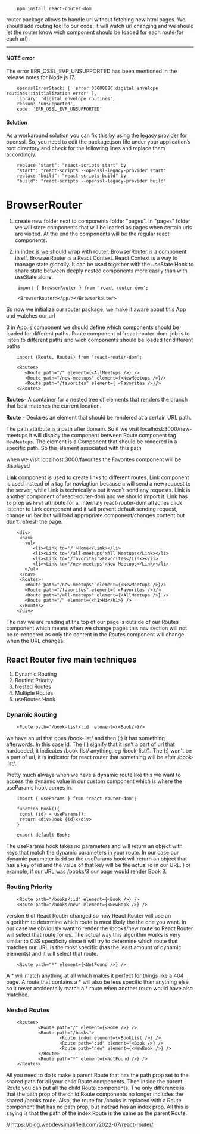         npm install react-router-dom

router package allows to handle url without fetching new html pages. We should add routing tool to our code, it will watch url changing and we should let the router know wich component should be loaded for each route(for each url).
<hr>

#### NOTE error 

The error ERR_OSSL_EVP_UNSUPPORTED has been mentioned in the release notes for Node.js 17.

        opensslErrorStack: [ 'error:03000086:digital envelope routines::initialization error' ],
        library: 'digital envelope routines',
        reason: 'unsupported',
        code: 'ERR_OSSL_EVP_UNSUPPORTED'
#### Solution
As a workaround solution you can fix this by using the legacy provider for openssl. So, you need to edit the package.json file under your application’s root directory and check for the following lines and replace them accordingly.

        replace "start": "react-scripts start" by
        "start": "react-scripts --openssl-legacy-provider start"
        replace "build": "react-scripts build" by 
        "build": "react-scripts --openssl-legacy-provider build"


# BrowserRouter

1. create new folder next to components folder "pages". In "pages" folder we will store components that will be loaded as pages when certain urls are visited. At the end the components will be the regular react components.
2. in index.js we should wrap <App> with router. BrowserRouter is a component itself. BrowserRouter is a React Context. React Context is a way to manage state globally. It can be used together with the useState Hook to share state between deeply nested components more easily than with useState alone.

    
        import { BrowserRouter } from 'react-router-dom';
        
        <BrowserRouter><App/></BrowserRouter> 
    

So now we initialize our router package, we make it aware about this App and watches our url<br>


3  in App.js component we should define which components should be loaded for different paths. Route component of 'react-router-dom' job is to listen to different paths and wich components should be loaded for different paths

        import {Route, Routes} from 'react-router-dom';

        <Routes>
           <Route path="/" element={<AllMeetups />} />
           <Route path="/new-meetups" element={<NewMeetups />}/>
           <Route path="/favorites" element={ <Favorites />}/>     
        </Routes>

<b>Routes</b>- A container for a nested tree of elements that renders the branch that best matches the current location.

<b>Route</b> - Declares an element that should be rendered at a certain URL path.

The path attribute is a path after domain. So if we visit localhost:3000/new-meetups it will display the component between Route component tag <code> NewMeetups</code>.
The element is a Component that should be rendered in a specific path. So this element associated with this path

when we visit localhost:3000/favorites the Favorites component will be displayed


<b>Link</b> component is used to create links to different routes.
Link component is used instead of <code>a</code> tag for naviagtion because <code>a</code> will send a new request to the server, while Link is technically <code>a</code> but it won't send any requests. Link is another component of react-router-dom and we should import it. Link has <code>to</code> prop as <code>href</code> attribute for <code>a</code>. Internaly react-router-dom attaches click listener to Link component and it will prevent default sending request, change url bar but will load appropriate component/changes content but don't refresh the page.

        <div>
         <nav>
           <ul>
              <li><Link to='/'>Home</Link></li>
              <li><Link to='/all-meetups'>All Meetups</Link></li>
              <li><Link to='/favorites'>Favorites</Link></li>
              <li><Link to='/new-meetups'>New Meetups</Link></li>
           </ul>
         </nav>
         <Routes>
           <Route path="/new-meetups" element={<NewMeetups />}/>
           <Route path="/favorites" element={ <Favorites />}/>
           <Route path="/all-meetups" element={<AllMeetups />} />
           <Route path="/" element={<h1>Hi</h1>} />     
         </Routes>
        </div>


The nav we are rending at the top of our page is outside of our Routes component which means when we change pages this nav section will not be re-rendered as only the content in the Routes component will change when the URL changes.


## React Router five main techniques

1. Dynamic Routing
2. Routing Priority
3. Nested Routes
4. Multiple Routes
5. useRoutes Hook

### Dynamic Routing

        <Route path='/book-list/:id' element={<Book/>}/>



we have an url that goes /book-list/ and then (:) it has something afterwords. In this case id. The (:) signify that it isn't a part of url that hardcoded, it indicates /book-list/ anything. eg /book-list/1. The (:) won't be a part of url, it is indicator for react router that something will be after /book-list/.

Pretty much always when we have a dynamic route like this we want to access the dynamic value in our custom component which is where the useParams hook comes in.

        import { useParams } from "react-router-dom";

        function Book(){
         const {id} = useParams();
         return <div>Book {id}</div>
        }

        export default Book;

The useParams hook takes no parameters and will return an object with keys that match the dynamic parameters in your route. In our case our dynamic parameter is :id so the useParams hook will return an object that has a key of id and the value of that key will be the actual id in our URL. For example, if our URL was /books/3 our page would render Book 3.

### Routing Priority

        <Route path="/books/:id" element={<Book />} />
        <Route path="/books/new" element={<NewBook />} />

version 6 of React Router changed so now React Router will use an algorithm to determine which route is most likely the the one you want. In our case we obviously want to render the /books/new route so React Router will select that route for us. The actual way this algorithm works is very similar to CSS specificity since it will try to determine which route that matches our URL is the most specific (has the least amount of dynamic elements) and it will select that route.

        <Route path="*" element={<NotFound />} />

A * will match anything at all which makes it perfect for things like a 404 page. A route that contains a * will also be less specific than anything else so it never accidentally match a * route when another route would have also matched.


### Nested Routes

        <Routes>
                <Route path="/" element={<Home />} />
                <Route path="/books">
                        <Route index element={<BookList />} />
                        <Route path=":id" element={<Book />} />
                        <Route path="new" element={<NewBook />} />
                </Route>
                <Route path="*" element={<NotFound />} />
        </Routes>

All you need to do is make a parent Route that has the path prop set to the shared path for all your child Route components. Then inside the parent Route you can put all the child Route components. The only difference is that the path prop of the child Route components no longer includes the shared /books route. Also, the route for /books is replaced with a Route component that has no path prop, but instead has an index prop. All this is saying is that the path of the index Route is the same as the parent Route.

// https://blog.webdevsimplified.com/2022-07/react-router/